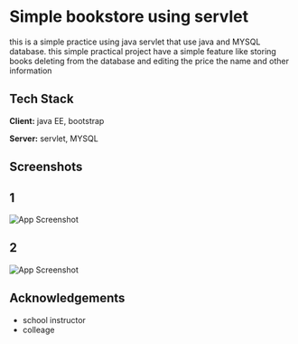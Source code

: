 
# Simple bookstore using servlet

this is a simple practice using java servlet that use java and MYSQL database. this simple practical project have a simple feature like storing books deleting from the database and editing the price the name and other information


## Tech Stack

**Client:** java EE, bootstrap

**Server:** servlet, MYSQL


## Screenshots
## 1
![App Screenshot](https://via.placeholder.com/468x300?text=App+Screenshot+Here)
## 2
![App Screenshot](https://via.placeholder.com/468x300?text=App+Screenshot+Here)


## Acknowledgements

 - school instructor
 - colleage
 

